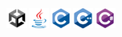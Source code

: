 <div class="icons">
  <img src="https://raw.githubusercontent.com/devicons/devicon/master/icons/unity/unity-original.svg" alt="unity" width="40" height="40">
  <img src="https://raw.githubusercontent.com/devicons/devicon/master/icons/java/java-original.svg" alt="java" width="40" height="40">
  <img src="https://raw.githubusercontent.com/devicons/devicon/master/icons/c/c-original.svg" alt="c" width="40" height="40">
  <img src="https://raw.githubusercontent.com/devicons/devicon/master/icons/cplusplus/cplusplus-original.svg" alt="cplusplus" width="40" height="40">
  <img src="https://raw.githubusercontent.com/devicons/devicon/master/icons/csharp/csharp-original.svg" alt="csharp" width="40" height="40">
</div>
